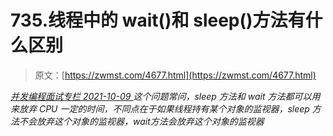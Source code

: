 <!--yml
category: 未分类
date: 0001-01-01 00:00:00
-->

# 735.线程中的 wait()和 sleep()方法有什么区别

> 原文：[https://zwmst.com/4677.html](https://zwmst.com/4677.html)

   [ *并发编程面试专栏* ](https://zwmst.com/%e5%b9%b6%e5%8f%91%e7%bc%96%e7%a8%8b%e9%9d%a2%e8%af%95%e4%b8%93%e6%a0%8f)*[ <time datetime="2021-10-10T01:10:38+08:00"> 2021-10-09 </time> ](https://zwmst.com/4677.html)  这个问题常问，sleep 方法和 wait 方法都可以用来放弃 CPU 一定的时间，不同点在于如果线程持有某个对象的监视器，sleep 方法不会放弃这个对象的监视器，wait方法会放弃这个对象的监视器*